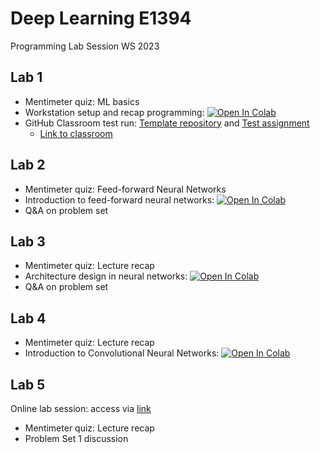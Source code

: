 
# Deep Learning E1394
Programming Lab Session WS 2023

## Lab 1

* Mentimeter quiz: ML basics
* Workstation setup and recap programming: <a href="https://colab.research.google.com/drive/1N6OsqmIjAJ88FtXS0opJv5FBsNQGByYH#scrollTo=sfpM5YeRyAop">
  <img src="https://colab.research.google.com/assets/colab-badge.svg" alt="Open In Colab"/></a>
* GitHub Classroom test run: <a href="https://github.com/Hertie-School-Deep-Learning-Fall-2023/Test-Lab-1"> Template repository</a> and <a href="https://classroom.github.com/classrooms/143000183-hertie-school-deep-learning-fall-2023/assignments/test-assignment"> Test assignment</a>
  * <a href="https://classroom.github.com/a/UIS6jqyK"> Link to classroom</a>

## Lab 2

* Mentimeter quiz: Feed-forward Neural Networks
* Introduction to feed-forward neural networks: <a href="https://colab.research.google.com/drive/1UQsgaNwJhSruElmw_XBM6gIT-38rwBuH#scrollTo=969ERSHu-8SP">
  <img src="https://colab.research.google.com/assets/colab-badge.svg" alt="Open In Colab"/></a>
* Q&A on problem set

## Lab 3

* Mentimeter quiz: Lecture recap
* Architecture design in neural networks: <a href="https://colab.research.google.com/drive/1d42fniFcyR2V8RfWbyabxq00m_JEEupG">
  <img src="https://colab.research.google.com/assets/colab-badge.svg" alt="Open In Colab"/></a>
* Q&A on problem set

## Lab 4

* Mentimeter quiz: Lecture recap
* Introduction to Convolutional Neural Networks: <a href="https://colab.research.google.com/github/fchollet/deep-learning-with-python-notebooks/blob/master/chapter08_intro-to-dl-for-computer-vision.ipynb">
  <img src="https://colab.research.google.com/assets/colab-badge.svg" alt="Open In Colab"/></a>

  
## Lab 5
Online lab session: access via <a href="https://us04web.zoom.us/j/77685734825?pwd=K6qX2EFAyOzUjobYtiI0AaSjB83t7Q.1">link</a>

* Mentimeter quiz: Lecture recap
* Problem Set 1 discussion
